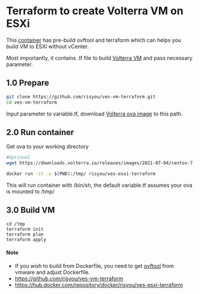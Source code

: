 # Terraform to create Volterra VM on ESXi

This [container](https://hub.docker.com/repository/docker/risyou/ves-esxi-terraform) has pre-build ovftool and terraform which can helps you build VM to ESXi without vCenter.

Most importantly, it contains .tf file to build [Volterra VM](https://www.volterra.io/docs/images/node-vmware-images) and pass necessary parameter.

## 1.0 Prepare

```bash
git clone https://github.com/risyou/ves-vm-terraform.git
cd ves-vm-terraform
```

Input parameter to variable.tf, download [Volterra ova image](https://www.volterra.io/docs/images/node-vmware-images) to this path.

## 2.0 Run container

Get ova to your working directory
```bash
#Optional
wget https://downloads.volterra.io/releases/images/2021-07-04/centos-7.2009.10-202107041731.ova
```

```bash
docker run -it -v $(PWD):/tmp/ risyou/ves-esxi-terraform
```
This will run container with /bin/sh, the default variable.tf assumes your ova is mounted to /tmp/

## 3.0 Build VM

```
cd /tmp
terraform init
terraform plan
terraform apply
```
#### Note
- If you wish to build from Dockerfile, you need to get [ovftool](https://www.vmware.com/support/developer/ovf/) from vmware and adjust Dockerfile.
- https://github.com/risyou/ves-vm-terraform
- https://hub.docker.com/repository/docker/risyou/ves-esxi-terraform
